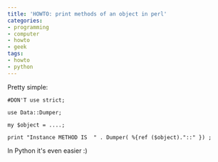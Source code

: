 ```yaml
---
title: 'HOWTO: print methods of an object in perl'
categories:
- programming
- computer
- howto
- geek
tags:
- howto
- python
---
```

Pretty simple:

    
    
    #DON'T use strict;  
    
    use Data::Dumper;  
    
    my $object = ....;  
    
    print "Instance METHOD IS  " . Dumper( %{ref ($object)."::" }) ;

  
In Python it's even easier :)

